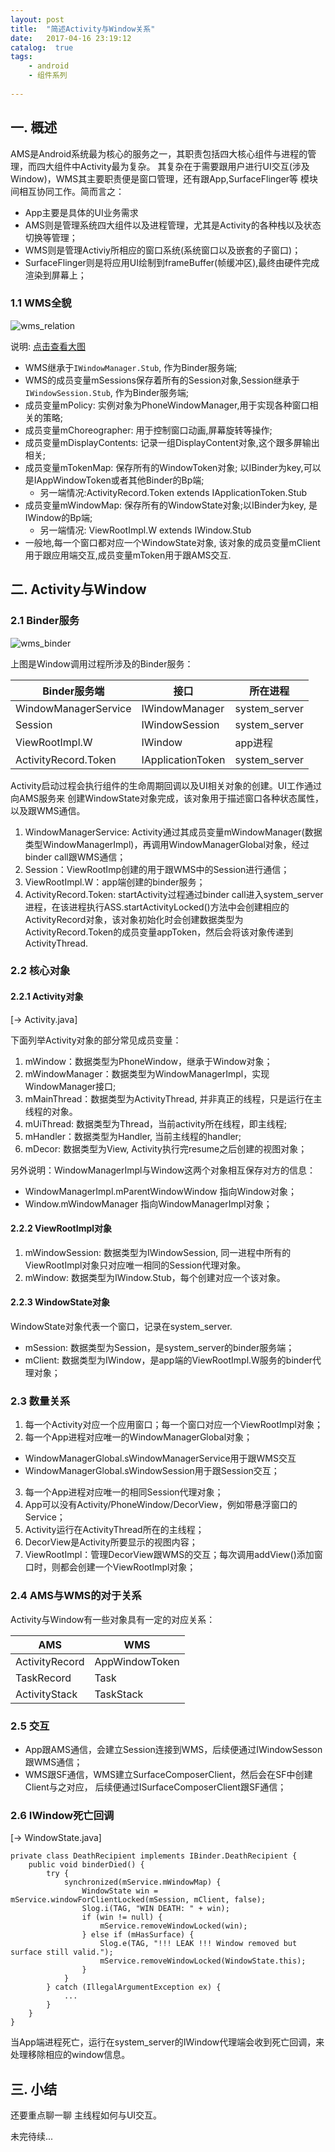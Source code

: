 ```yaml
---
layout: post
title:  "简述Activity与Window关系"
date:   2017-04-16 23:19:12
catalog:  true
tags:
    - android
    - 组件系列
    
---
```


## 一. 概述

AMS是Android系统最为核心的服务之一，其职责包括四大核心组件与进程的管理，而四大组件中Activity最为复杂。
其复杂在于需要跟用户进行UI交互(涉及Window)，WMS其主要职责便是窗口管理，还有跟App,SurfaceFlinger等
模块间相互协同工作。简而言之：

- App主要是具体的UI业务需求
- AMS则是管理系统四大组件以及进程管理，尤其是Activity的各种栈以及状态切换等管理；
- WMS则是管理Activiy所相应的窗口系统(系统窗口以及嵌套的子窗口)；
- SurfaceFlinger则是将应用UI绘制到frameBuffer(帧缓冲区),最终由硬件完成渲染到屏幕上；

### 1.1 WMS全貌

![wms_relation](/images/wms/wms_relation.jpg)

说明: [点击查看大图](http://gityuan.com/images/wms/wms_relation.jpg)

- WMS继承于`IWindowManager.Stub`, 作为Binder服务端;
- WMS的成员变量mSessions保存着所有的Session对象,Session继承于`IWindowSession.Stub`, 作为Binder服务端;
- 成员变量mPolicy: 实例对象为PhoneWindowManager,用于实现各种窗口相关的策略;
- 成员变量mChoreographer: 用于控制窗口动画,屏幕旋转等操作;
- 成员变量mDisplayContents: 记录一组DisplayContent对象,这个跟多屏输出相关;
- 成员变量mTokenMap: 保存所有的WindowToken对象; 以IBinder为key,可以是IAppWindowToken或者其他Binder的Bp端;
    - 另一端情况:ActivityRecord.Token extends IApplicationToken.Stub
- 成员变量mWindowMap: 保存所有的WindowState对象;以IBinder为key, 是IWindow的Bp端;
    - 另一端情况: ViewRootImpl.W extends IWindow.Stub
- 一般地,每一个窗口都对应一个WindowState对象, 该对象的成员变量mClient用于跟应用端交互,成员变量mToken用于跟AMS交互.


## 二. Activity与Window
 
### 2.1 Binder服务

![wms_binder](/images/wms/wms_binder.jpg)

上图是Window调用过程所涉及的Binder服务：

|Binder服务端|接口|所在进程|
|---|---|---|
|WindowManagerService|IWindowManager|system_server|
|Session|IWindowSession|system_server|
|ViewRootImpl.W|IWindow|app进程|
|ActivityRecord.Token|IApplicationToken|system_server|

Activity启动过程会执行组件的生命周期回调以及UI相关对象的创建。UI工作通过向AMS服务来
创建WindowState对象完成，该对象用于描述窗口各种状态属性，以及跟WMS通信。

1. WindowManagerService: Activity通过其成员变量mWindowManager(数据类型WindowManagerImpl)，再调用WindowManagerGlobal对象，经过binder call跟WMS通信；
2. Session：ViewRootImp创建的用于跟WMS中的Session进行通信；
3. ViewRootImpl.W：app端创建的binder服务；
4. ActivityRecord.Token: startActivity过程通过binder call进入system_server进程，在该进程执行ASS.startActivityLocked()方法中会创建相应的ActivityRecord对象，该对象初始化时会创建数据类型为ActivityRecord.Token的成员变量appToken，然后会将该对象传递到ActivityThread.

### 2.2 核心对象

#### 2.2.1 Activity对象
[-> Activity.java]

下面列举Activity对象的部分常见成员变量：

1. mWindow：数据类型为PhoneWindow，继承于Window对象；
2. mWindowManager：数据类型为WindowManagerImpl，实现WindowManager接口;
3. mMainThread：数据类型为ActivityThread, 并非真正的线程，只是运行在主线程的对象。
4. mUiThread: 数据类型为Thread，当前activity所在线程，即主线程;
5. mHandler：数据类型为Handler, 当前主线程的handler;
6. mDecor: 数据类型为View, Activity执行完resume之后创建的视图对象；

另外说明：WindowManagerImpl与Window这两个对象相互保存对方的信息：

- WindowManagerImpl.mParentWindowWindow 指向Window对象；
- Window.mWindowManager 指向WindowManagerImpl对象；

#### 2.2.2 ViewRootImpl对象

1. mWindowSession: 数据类型为IWindowSession, 同一进程中所有的ViewRootImpl对象只对应唯一相同的Session代理对象。
2. mWindow: 数据类型为IWindow.Stub，每个创建对应一个该对象。

#### 2.2.3 WindowState对象
WindowState对象代表一个窗口，记录在system_server.

- mSession: 数据类型为Session，是system_server的binder服务端；
- mClient: 数据类型为IWindow，是app端的ViewRootImpl.W服务的binder代理对象；

### 2.3 数量关系

1. 每一个Activity对应一个应用窗口；每一个窗口对应一个ViewRootImpl对象；
2. 每一个App进程对应唯一的WindowManagerGlobal对象；
  - WindowManagerGlobal.sWindowManagerService用于跟WMS交互
  - WindowManagerGlobal.sWindowSession用于跟Session交互；
3. 每一个App进程对应唯一的相同Session代理对象；
3. App可以没有Activity/PhoneWindow/DecorView，例如带悬浮窗口的Service；
4. Activity运行在ActivityThread所在的主线程；
3. DecorView是Activity所要显示的视图内容；
4. ViewRootImpl：管理DecorView跟WMS的交互；每次调用addView()添加窗口时，则都会创建一个ViewRootImpl对象；


### 2.4 AMS与WMS的对于关系
Activity与Window有一些对象具有一定的对应关系：

|AMS|WMS|
|---|---|
|ActivityRecord|AppWindowToken|
|TaskRecord|Task|
|ActivityStack|TaskStack|

### 2.5 交互

- App跟AMS通信，会建立Session连接到WMS，后续便通过IWindowSesson跟WMS通信；
- WMS跟SF通信，WMS建立SurfaceComposerClient，然后会在SF中创建Client与之对应，
后续便通过ISurfaceComposerClient跟SF通信；
  
### 2.6 IWindow死亡回调
[-> WindowState.java]

    private class DeathRecipient implements IBinder.DeathRecipient {
        public void binderDied() {
            try {
                synchronized(mService.mWindowMap) {
                    WindowState win = mService.windowForClientLocked(mSession, mClient, false);
                    Slog.i(TAG, "WIN DEATH: " + win);
                    if (win != null) {
                        mService.removeWindowLocked(win);
                    } else if (mHasSurface) {
                        Slog.e(TAG, "!!! LEAK !!! Window removed but surface still valid.");
                        mService.removeWindowLocked(WindowState.this);
                    }
                }
            } catch (IllegalArgumentException ex) {
                ...
            }
        }
    }

当App端进程死亡，运行在system_server的IWindow代理端会收到死亡回调，来处理移除相应的window信息。

## 三. 小结
还要重点聊一聊 主线程如何与UI交互。

未完待续...
